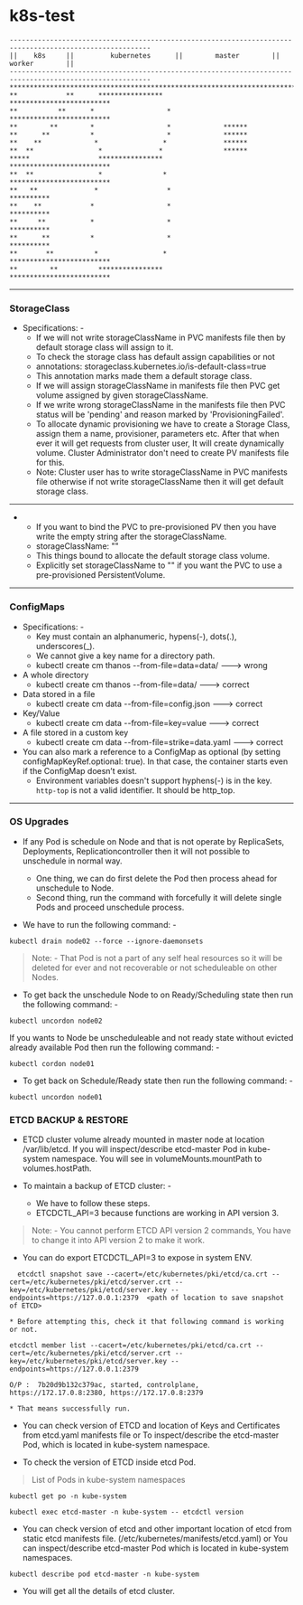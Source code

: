 # k8s-test

```
---------------------------------------------------------------------------------------------------------
||    k8s     ||         kubernetes      ||        master        ||        worker        || 
---------------------------------------------------------------------------------------------------------
*********************************************************************************************************
**            **      ****************               *************************               
**          **      *                  *             *************************
**        **        *                  *             ******      
**      **          *                  *             ******     
**    **             *                *              ******
**  **                *              *               ******      
*****                 ****************               *************************
**  **                *               *              *************************
**   **              *                 *                            **********           
**    **            *                  *                            **********
**     **           *                  *                            **********
**      **          *                  *                            **********
**       **          *                *              *************************
**        **          ****************               *************************   

```
-----------------------------------------------------------------------------------------------------------------
### StorageClass

- Specifications: -
	* If we will not write storageClassName in PVC manifests file then by default storage class will assign to it.
	* To check the storage class has default assign capabilities or not
	* annotations:
	       storageclass.kubernetes.io/is-default-class=true
	* This annotation marks made them a default storage class.
	* If we will assign storageClassName in manifests file then PVC get volume assigned by given storageClassName.
	* If we write wrong storageClassName in the manifests file then PVC status will be 'pending' and reason marked by 'ProvisioningFailed'.
	* To allocate dynamic provisioning we have to create a Storage Class, assign them a name, provisioner, parameters etc. After that when ever it will get requests from cluster user, It will create dynamically volume. Cluster Administrator don't need to create PV manifests file for this.
	* Note: Cluster user has to write storageClassName in PVC manifests file otherwise if not write storageClassName then it will get default storage class. 

-----------------------------------------------------------------------------------------------------------------
- 
	* If you want to bind the PVC to pre-provisioned PV then you have write the empty string after the storageClassName.
	* storageClassName: ""
	* This things bound to allocate the default storage class volume.
	* Explicitly set storageClassName to "" if you want the PVC to use a pre-provisioned PersistentVolume.

-----------------------------------------------------------------------------------------------------------------

### ConfigMaps

- Specifications: -
	* Key must contain an alphanumeric, hypens(-), dots(.), underscores(_). 
	* We cannot give a key name for a directory path.
	* kubectl create cm thanos --from-file=data=data/      ---> wrong
- A whole directory
	* kubectl create cm thanos --from-file=data/           ---> correct
- Data stored in a file    
	* kubectl create cm data --from-file=config.json       ---> correct
- Key/Value 
	* kubectl create cm data --from-file=key=value         ---> correct
- A file stored in a custom key
	* kubectl create cm data --from-file=strike=data.yaml  ---> correct
- You can also mark a reference to a ConfigMap as optional (by setting configMapKeyRef.optional: true). In that 
  case, the container starts even if the ConfigMap doesn’t exist.
  * Environment variables doesn't support hyphens(-) is in the key. `http-top` is not a valid identifier. It should be http_top.

----------------------------------------------------------------------------------------------------------------

### OS Upgrades

- If any Pod is schedule on Node and that is not operate by ReplicaSets, Deployments, Replicationcontroller then it will not possible to unschedule in normal way. 
  * One thing, we can do first delete the Pod then process ahead for unschedule to Node.
  * Second thing, run the command with forcefully it will delete single Pods and proceed unschedule process.

- We have to run the following command: -

```
kubectl drain node02 --force --ignore-daemonsets

```
> Note: - That Pod is not a part of any self heal resources so it will be deleted for ever and not recoverable or not scheduleable on other Nodes.

- To get back the unschedule Node to on Ready/Scheduling state then run the following command: -

``` 
kubectl uncordon node02

```
If you wants to Node be unscheduleable and not ready state without evicted already available Pod then run the following command: -

```
kubectl cordon node01

```
- To get back on Schedule/Ready state then run the following command: -

```
kubectl uncordon node01

```

### ETCD BACKUP & RESTORE

- ETCD cluster volume already mounted in master node at location /var/lib/etcd. If you will inspect/describe etcd-master Pod in kube-system namespace.
  You will see in volumeMounts.mountPath to volumes.hostPath.

- To maintain a backup of ETCD cluster: - 
	* We have to follow these steps.
  * ETCDCTL_API=3 because functions are working in API version 3.
> Note: - You cannot perform ETCD API version 2 commands, You have to change it into API version 2 to make it work.
  * You can do export ETCDCTL_API=3 to expose in system ENV.

```
  etcdctl snapshot save --cacert=/etc/kubernetes/pki/etcd/ca.crt --cert=/etc/kubernetes/pki/etcd/server.crt --key=/etc/kubernetes/pki/etcd/server.key --endpoints=https://127.0.0.1:2379  <path of location to save snapshot of ETCD>
```
	* Before attempting this, check it that following command is working or not.

```
etcdctl member list --cacert=/etc/kubernetes/pki/etcd/ca.crt --cert=/etc/kubernetes/pki/etcd/server.crt --key=/etc/kubernetes/pki/etcd/server.key --endpoints=https://127.0.0.1:2379

O/P :  7b20d9b132c379ac, started, controlplane, https://172.17.0.8:2380, https://172.17.0.8:2379 

```
	* That means successfully run.

- You can check version of ETCD and location of Keys and Certificates from etcd.yaml manifests file or To inspect/describe the etcd-master Pod,
  which is located in kube-system namespace.

- To check the version of ETCD inside etcd Pod.
> List of Pods in kube-system namespaces

```
kubectl get po -n kube-system

kubectl exec etcd-master -n kube-system -- etcdctl version

```
- You can check version of etcd and other important location of etcd from static etcd manifests file. (/etc/kubernetes/manifests/etcd.yaml)
            or
 	You can inspect/describe etcd-master Pod which is located in kube-system namespaces.

```
kubectl describe pod etcd-master -n kube-system

```
- You will get all the details of etcd cluster.
